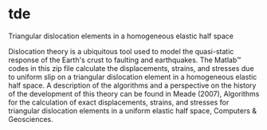 tde
===

Triangular dislocation elements in a homogeneous elastic half space

Dislocation theory is a ubiquitous tool used to model the quasi-static response of the Earth's crust to faulting and earthquakes. The Matlab™ codes in this zip file calculate the displacements, strains, and stresses due to uniform slip on a triangular dislocation element in a homogeneous elastic half space. A description of the algorithms and a perspective on the history of the development of this theory can be found in Meade (2007), Algorithms for the calculation of exact displacements, strains, and stresses for triangular dislocation elements in a uniform elastic half space, Computers & Geosciences.
